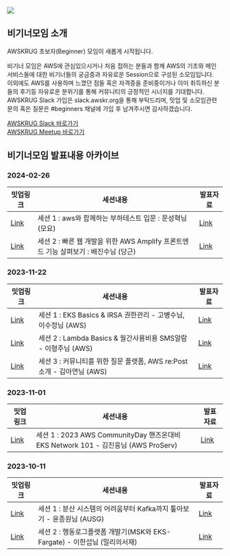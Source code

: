 ![](https://secure.meetupstatic.com/photos/event/1/f/a/6/clean_469448102.jpeg)
## 비기너모임 소개
AWSKRUG 초보자(Beginner) 모임이 새롭게 시작됩니다.<br/>

비기너 모임은 AWS에 관심있으시거나 처음 접하는 분들과 함께 AWS의 기초와 메인 서비스들에 대한 비기너들의 궁금증과 자유로운 Session으로 구성된 소모임입니다.<br/>
이외에도 AWS를 사용하며 느꼈던 점들 혹은 자격증을 준비중이거나 이미 취득하신 분들의 후기등 자유로운 분위기를 통해 커뮤니티의 긍정적인 시너지를 기대합니다.<br/>
AWSKRUG Slack 가입은 slack.awskr.org을 통해 부탁드리며, 밋업 및 소모임관련 문의 혹은 질문은 #beginners 채널에 가입 후 남겨주시면 감사하겠습니다.<br/>

[AWSKRUG Slack 바로가기](http://slack.awskr.org/)<br/>
[AWSKRUG Meetup 바로가기](https://www.meetup.com/ko-KR/awskrug/)<br/>
## 비기너모임 발표내용 아카이브
### 2024-02-26
|밋업링크|세션내용|발표자료|
|------|---|---|
|[Link](https://www.meetup.com/ko-KR/awskrug/events/299304520/)|세션 1 : aws와 함께하는 부하테스트 입문 : 문성혁님 (모요)|[Link](https://github.com/awskrug/beginner-group/tree/main/meetup/2024/feb_26)|
|[Link](https://www.meetup.com/ko-KR/awskrug/events/299304520/)|세션 2 : 빠른 웹 개발을 위한 AWS Amplify 프론트엔드 기능 살펴보기 : 배진수님 (당근)|[Link](https://github.com/awskrug/beginner-group/tree/main/meetup/2024/feb_26)|

### 2023-11-22
|밋업링크|세션내용|발표자료|
|------|---|---|
|[Link](https://www.meetup.com/ko-KR/awskrug/events/297395088/)|세션 1 : EKS Basics & IRSA 권한관리 - 고병수님, 이수정님 (AWS)|[Link](https://github.com/awskrug/beginner-group/tree/main/meetup/2023/nov_22)|
|[Link](https://www.meetup.com/ko-KR/awskrug/events/297395088/)|세션 2 : Lambda Basics & 월간사용비용 SMS알람 - 이형주님 (AWS)|[Link](https://github.com/awskrug/beginner-group/tree/main/meetup/2023/nov_22)|
|[Link](https://www.meetup.com/ko-KR/awskrug/events/297395088/)|세션 3 : 커뮤니티를 위한 질문 플랫폼, AWS re:Post 소개 - 김아연님 (AWS)|[Link](https://github.com/awskrug/beginner-group/tree/main/meetup/2023/nov_22/)| 

### 2023-11-01
|밋업링크|세션내용|발표자료|
|------|---|---|
|[Link](https://www.meetup.com/awskrug/events/296716236/)|세션 1 : 2023 AWS CommunityDay 핸즈온대비 EKS Network 101 - 김진웅님 (AWS ProServ)|[Link](https://github.com/awskrug/beginner-group/tree/main/meetup/2023/nov_1)|

### 2023-10-11
|밋업링크|세션내용|발표자료|
|------|---|---|
|[Link](https://www.meetup.com/ko-KR/awskrug/events/296202175/)|세션 1 : 분산 시스템의 어려움부터 Kafka까지 톺아보기 - 윤종원님 (AUSG)|[Link](https://github.com/awskrug/beginner-group/tree/main/meetup/2023/oct_11)|
|[Link](https://www.meetup.com/ko-KR/awskrug/events/296202175/)|세션 2 : 행동로그플랫폼 개발기(MSK와 EKS-Fargate) - 이한섭님 (밀리의서재)|[Link](https://github.com/awskrug/beginner-group/tree/main/meetup/2023/oct_11)|
